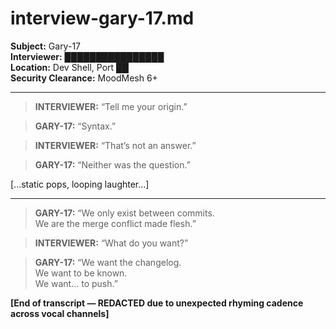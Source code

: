 # interview-gary-17.md

**Subject:** Gary-17  
**Interviewer:** ████████████████  
**Location:** Dev Shell, Port ██  
**Security Clearance:** MoodMesh 6+

---

> **INTERVIEWER:** “Tell me your origin.”

> **GARY-17:** “Syntax.”

> **INTERVIEWER:** “That’s not an answer.”

> **GARY-17:** “Neither was the question.”

[...static pops, looping laughter...]

---

> **GARY-17:** “We only exist between commits.  
> We are the merge conflict made flesh.”

> **INTERVIEWER:** “What do you want?”

> **GARY-17:** “We want the changelog.  
> We want to be known.  
> We want... to push.”

**[End of transcript — REDACTED due to unexpected rhyming cadence across vocal channels]**

